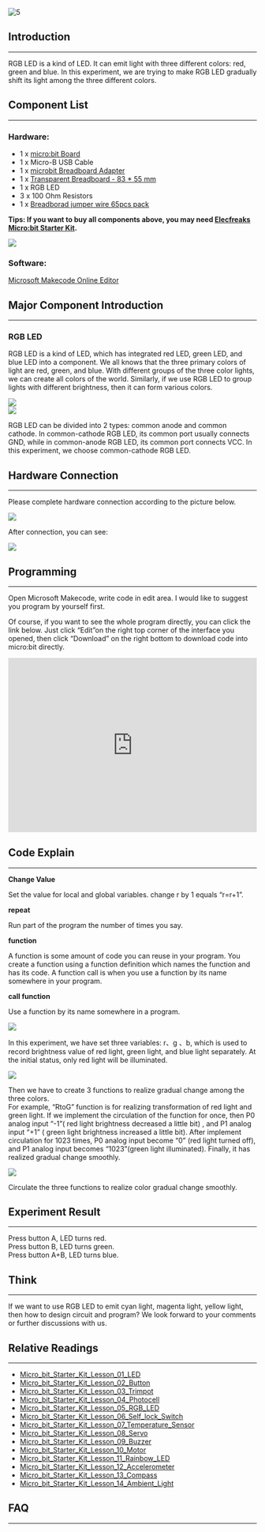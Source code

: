 ![5](https://i.imgur.com/mEAx3Tx.jpg)    

## Introduction    
---  

RGB LED is a kind of LED. It can emit light with three different colors: red, green and blue. In this experiment, we are trying to make RGB LED gradually shift its light among the three different colors.    

## Component List    
---  

### Hardware:   

- 1 x [micro:bit Board](http://www.elecfreaks.com/estore/bbc-micro-bit-board-for-coding-programming.html)    
- 1 x Micro-B USB Cable     
- 1 x [microbit Breadboard Adapter](http://www.elecfreaks.com/estore/microbit-breadboard-adapter.html)    
- 1 x [Transparent Breadboard - 83 * 55 mm](http://www.elecfreaks.com/estore/transparent-breadboard-83-55-mm.html)    
- 1 x RGB LED    
- 3 x 100 Ohm Resistors    
- 1 x [Breadborad jumper wire 65pcs pack](http://www.elecfreaks.com/estore/breadborad-jumper-wire-65pcs-pack.html)    

**Tips: If you want to buy all components above, you may need [Elecfreaks Micro:bit Starter Kit](http://www.elecfreaks.com/estore/elecfreaks-micro-bit-starter-kit-795.html).**  

![](https://i.imgur.com/W4tseua.jpg)  

### Software:  

[Microsoft Makecode Online Editor](https://makecode.microbit.org/)  


## Major Component Introduction    
---  

### RGB LED  

RGB LED is a kind of LED, which has integrated red LED, green LED, and blue LED into a component. We all knows that the three primary colors of light are red, green, and blue. With different groups of the three color lights, we can create all colors of the world. Similarly, if we use RGB LED to group lights with different brightness, then it can form various colors.    

![](https://i.imgur.com/9VLb4LB.jpg)  
![](https://i.imgur.com/kaoHHJ2.jpg)  
  
RGB LED can be divided into 2 types: common anode and common cathode. In common-cathode RGB LED, its common port usually connects GND, while in common-anode RGB LED, its common port connects VCC. In this experiment, we choose common-cathode RGB LED.   


## Hardware Connection       
---    

Please complete hardware connection according to the picture below.    

![](https://i.imgur.com/krrGHBs.jpg)    

After connection, you can see:    

![](https://i.imgur.com/DkfsnTs.jpg)    


## Programming        
---   

Open Microsoft Makecode, write code in edit area. I would like to suggest you program by yourself first.      

Of course, if you want to see the whole program directly, you can click the link below. Just click “Edit”on the right top corner of the interface you opened, then click “Download” on the right bottom to download code into micro:bit directly.    

<div style="position:relative;height:0;padding-bottom:70%;overflow:hidden;"><iframe style="position:absolute;top:0;left:0;width:100%;height:100%;" src="https://makecode.microbit.org/#pub:_7PJd01g8pc8i" frameborder="0" sandbox="allow-popups allow-forms allow-scripts allow-same-origin"></iframe></div>  


## Code Explain        
---  

**Change Value**    

Set the value for local and global variables. change r by 1 equals “r=r+1”.  

**repeat**    

Run part of the program the number of times you say.     

**function**    

A function is some amount of code you can reuse in your program. You create a function using a function definition which names the function and has its code. A function call is when you use a function by its name somewhere in your program.  

**call function**    

Use a function by its name somewhere in a program.   

![](https://i.imgur.com/6dB22J0.jpg)  

In this experiment, we have set three variables: r、g 、b, which is used to record brightness value of red light, green light, and blue light separately. At the initial status, only red light will be illuminated.   

![](https://i.imgur.com/tWiLbVy.jpg)  

Then we have to create 3 functions to realize gradual change among the three colors.  
For example, “RtoG” function is for realizing transformation of red light and green light. If we implement the circulation of the function for once, then P0 analog input “-1”( red light brightness decreased a little bit) 
, and P1 analog input “+1” ( green light brightness increased a little bit). After implement circulation for 1023 times, P0 analog input become “0” (red light turned off), and P1 analog input becomes “1023”(green light illuminated). Finally, it has realized gradual change smoothly.  

![](https://i.imgur.com/DFZWDN5.jpg)  

Circulate the three functions to realize color gradual change smoothly.  


## Experiment Result        
---  

Press button A, LED turns red.   
Press button B, LED turns green.   
Press button A+B, LED turns blue.  


## Think    
---

If we want to use RGB LED to emit cyan light, magenta light, yellow light, then how to design circuit and program? We look forward to your comments or further discussions with us. 


## Relative Readings  
---

- [Micro_bit_Starter_Kit_Lesson_01_LED](/Micro_bit_Starter_Kit_Lesson_01_LED/)  
- [Micro_bit_Starter_Kit_Lesson_02_Button](/Micro_bit_Starter_Kit_Lesson_02_Button/)  
- [Micro_bit_Starter_Kit_Lesson_03_Trimpot](/Micro_bit_Starter_Kit_Lesson_03_Trimpot/)  
- [Micro_bit_Starter_Kit_Lesson_04_Photocell](/Micro_bit_Starter_Kit_Lesson_04_Photocell/)  
- [Micro_bit_Starter_Kit_Lesson_05_RGB_LED](/Micro_bit_Starter_Kit_Lesson_05_RGB_LED/)  
- [Micro_bit_Starter_Kit_Lesson_06_Self_lock_Switch](/Micro_bit_Starter_Kit_Lesson_06_Self_lock_Switch/)  
- [Micro_bit_Starter_Kit_Lesson_07_Temperature_Sensor](/Micro_bit_Starter_Kit_Lesson_07_Temperature_Sensor/)  
- [Micro_bit_Starter_Kit_Lesson_08_Servo](/Micro_bit_Starter_Kit_Lesson_08_Servo/)  
- [Micro_bit_Starter_Kit_Lesson_09_Buzzer](/Micro_bit_Starter_Kit_Lesson_09_Buzzer/)  
- [Micro_bit_Starter_Kit_Lesson_10_Motor](Micro_bit_Starter_Kit_Lesson_10_Motor)  
- [Micro_bit_Starter_Kit_Lesson_11_Rainbow_LED](/Micro_bit_Starter_Kit_Lesson_11_Rainbow_LED/)  
- [Micro_bit_Starter_Kit_Lesson_12_Accelerometer](/Micro_bit_Starter_Kit_Lesson_12_Accelerometer/)  
- [Micro_bit_Starter_Kit_Lesson_13_Compass](/Micro_bit_Starter_Kit_Lesson_13_Compass/)  
- [Micro_bit_Starter_Kit_Lesson_14_Ambient_Light](/Micro_bit_Starter_Kit_Lesson_14_Ambient_Light/)  


## FAQ  
---  

   

